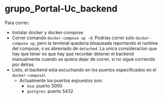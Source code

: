 # grupo_Portal-Uc_backend

Para correr:

- Instalar docker y docker-compose
- Correr comando `docker-compose up -d`. Podrias correr solo `docker-compose up`, pero la terminal quedaria bloqueada reportando el runtime del compose, `d` es abreviado de `detached`. La unica consideracion que hay que tener es que hay que recordar detener el backend manualmente cuando se quiera dejar de correr, si no sigue corriendo por detras.
- Listo, el backend esta escuchando en los puertos especificados en el `docker-compose`!.
   - Actualmente los puertos expuestos son:
     -  `koa`: puerto 3000
     -  `postgres`: puerto 5432